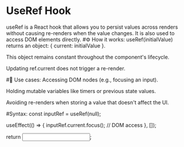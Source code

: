 # UseRef Hook
useRef is a React hook that allows you to persist values across renders without causing re-renders when the value changes. It is also used to access DOM elements directly.
#⚙️ How it works:
useRef(initialValue) returns an object: { current: initialValue }.

This object remains constant throughout the component's lifecycle.

Updating ref.current does not trigger a re-render.

#🧠 Use cases:
Accessing DOM nodes (e.g., focusing an input).

Holding mutable variables like timers or previous state values.

Avoiding re-renders when storing a value that doesn't affect the UI.

#Syntax:
const inputRef = useRef(null);

useEffect(() => {
  inputRef.current.focus(); // DOM access
}, []);

return <input ref={inputRef} />;

